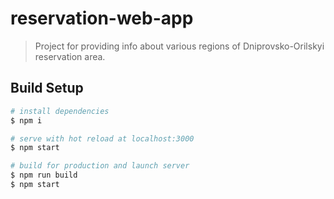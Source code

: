 # reservation-web-app

> Project for providing info about various regions of Dniprovsko-Orilskyi reservation area.

## Build Setup

``` bash
# install dependencies
$ npm i

# serve with hot reload at localhost:3000
$ npm start

# build for production and launch server
$ npm run build
$ npm start
```